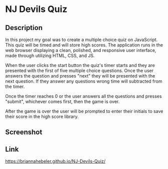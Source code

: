 # NJ Devils Quiz

## Description

In this project my goal was to create a multiple choice quiz on JavaScript. This quiz will be timed and will store high scores. The application runs in the web browser displaying a clean, polished, and responsive user interface, made through utilizing HTML, CSS, and JS.

When the user clicks the start button the quiz's timer starts and they are presented with the first of five multiple choice questions. Once the user answers the question and presses "next" they will be presented with the next question. If they answer any questions wrong time will subtracted from the timer.

Once the timer reaches 0 or the user answers all the questions and presses "submit", whichever comes first, then the game is over.

After the game is over the user will be prompted to enter their initials to save their score in the high score library.


## Screenshot

## Link
https://briannahebeler.github.io/NJ-Devils-Quiz/
